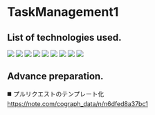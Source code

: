 # TaskManagement1

## List of technologies used.
<p style="display: inline">
    <!-- フロントエンド -->
    <img src="https://img.shields.io/badge/-Html5-E34F26.svg?logo=html5&style=plastic">
    <img src="https://img.shields.io/badge/-Css3-1572B6.svg?logo=css3&style=plastic">
    <img src="https://img.shields.io/badge/-Vue.js-4FC08D.svg?logo=vue.js&style=plastic">
    <img src="https://img.shields.io/badge/-Javascript-F7DF1E.svg?logo=javascript&style=plastic">
</p>
<p style="display: inline">
    <!-- バックエンド -->
    <img src="https://img.shields.io/badge/-Php-777BB4.svg?logo=php&style=plastic">
    <img src="https://img.shields.io/badge/-Laravel-E74430.svg?logo=laravel&style=plastic">
</p>
<p style="display: inline">
    <!-- DB -->
    <img src="https://img.shields.io/badge/-Postgresql-336791.svg?logo=postgresql&style=plastic">
</p>
<p style="display: inline">
    <!-- インフラ -->
    <img src="https://img.shields.io/badge/-Docker-1488C6.svg?logo=docker&style=plastic">
</p>
<p style="display: inline">
    <!-- ソースコード管理 -->
    <img src="https://img.shields.io/badge/-Github-181717.svg?logo=github&style=plastic">
</p>

## Advance preparation.
◼️ プルリクエストのテンプレート化 https://note.com/cograph_data/n/n6dfed8a37bc1
